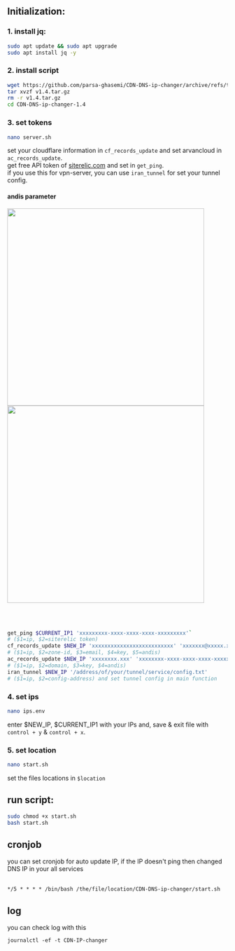 ## Initialization:


### 1. install jq:
```bash script
sudo apt update && sudo apt upgrade
sudo apt install jq -y
```





### 2. install script
```bash 
wget https://github.com/parsa-ghasemi/CDN-DNS-ip-changer/archive/refs/tags/v1.4.1tar.gz
tar xvzf v1.4.tar.gz
rm -r v1.4.tar.gz
cd CDN-DNS-ip-changer-1.4

```





### 3. set tokens
```bash script
nano server.sh
```
set your cloudflare information in `cf_records_update` and set arvancloud in `ac_records_update`.
</br>
get free API token of [siterelic.com](siterelic.com) and set in `get_ping`.
</br>
if you use this for vpn-server, you can use `iran_tunnel` for set your tunnel config.
#### andis parameter
<img src="https://github.com/parsa-ghasemi/CDN-DNS-ip-changer/assets/105058611/9039f4f1-8309-45c2-b56a-5db3082a0d4c" width="450" >
<img src="https://github.com/parsa-ghasemi/CDN-DNS-ip-changer/assets/105058611/1d3a6705-e6db-4968-a370-4ab9c1cf6bd0" width="450" >

</br></br>
```bash script
get_ping $CURRENT_IP1 'xxxxxxxxx-xxxx-xxxx-xxxx-xxxxxxxxx'`
# ($1=ip, $2=siterelic token)
cf_records_update $NEW_IP 'xxxxxxxxxxxxxxxxxxxxxxxxxx' 'xxxxxxx@xxxxx.xxx' 'xxxxxxxxxxxxxxxxxxxxxxxxxxxxxxxxxx' 'x x'
# ($1=ip, $2=zone-id, $3=email, $4=key, $5=andis)
ac_records_update $NEW_IP 'xxxxxxxx.xxx' 'xxxxxxxx-xxxx-xxxx-xxxx-xxxxxxxxxx' 'x x x'
# ($1=ip, $2=domain, $3=key, $4=andis)
iran_tunnel $NEW_IP '/address/of/your/tunnel/service/config.txt'
# ($1=ip, $2=config-address) and set tunnel config in main function
```




### 4. set ips
```bash script
nano ips.env
```
enter $NEW_IP, $CURRENT_IP1 with your IPs and, save & exit file with `control + y` & `control + x`.






### 5. set location
```bash script
nano start.sh
```
set the files locations in `$location`




## run script:
```bash script
sudo chmod +x start.sh
bash start.sh
```



## cronjob
you can set cronjob for auto update IP, if the IP doesn't ping then changed DNS IP in your all services
</br></br>
```
*/5 * * * * /bin/bash /the/file/location/CDN-DNS-ip-changer/start.sh
```



## log
you can check log with this
```
journalctl -ef -t CDN-IP-changer
```
